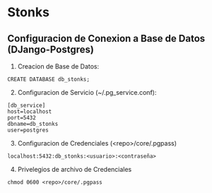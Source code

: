 # Stonks

## Configuracion de Conexion a Base de Datos (DJango-Postgres)

1) Creacion de Base de Datos:
```
CREATE DATABASE db_stonks;
```

2) Configuracion de Servicio (~/.pg_service.conf):
```
[db_service]
host=localhost
port=5432
dbname=db_stonks
user=postgres
```

3) Configuracion de Credenciales (\<repo\>/core/.pgpass)
```
localhost:5432:db_stonks:<usuario>:<contraseña>
```

4) Privelegios de archivo de Credenciales
```
chmod 0600 <repo>/core/.pgpass
```
